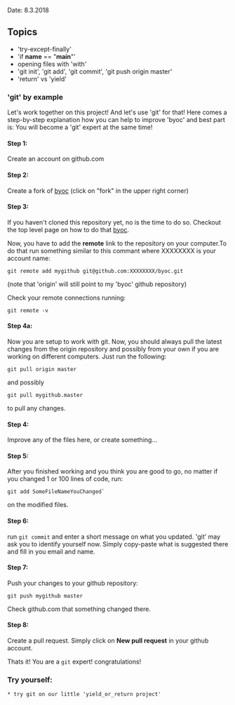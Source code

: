 Date: 8.3.2018

Topics
------

 * 'try-except-finally'
 * 'if __name__ == "__main__"'
 * opening files with 'with'
 * 'git init', 'git add', 'git commit', 'git push origin master'
 * 'return' vs 'yield'



### 'git' by example

Let's work together on this project! And let's use 'git' for that! Here comes a step-by-step explanation how you can help to improve 'byoc' and best part is: You will become a 'git' expert at the same time!

#### Step 1:
Create an account on github.com

#### Step 2:
Create a fork of [byoc](https://github.com/HerrMuellerluedenscheid/byoc) (click on "fork" in the upper right corner)

#### Step 3:
If you haven't cloned this repository yet, no is the time to do so. Checkout the top level page on how to do that [byoc](https://github.com/HerrMuellerluedenscheid/byoc).

Now, you have to add the __remote__ link to the repository on your computer.To do that run something similar to this commant where XXXXXXXX is your account name:

    git remote add mygithub git@github.com:XXXXXXXX/byoc.git

(note that 'origin' will still point to my 'byoc' github repository)

Check your remote connections running:

    git remote -v

#### Step 4a:

Now you are setup to work with git. Now, you should always pull the latest changes from the origin repository and possibly from your own if you are working on different computers. Just run the following:

    git pull origin master

and possibly

    git pull mygithub.master

to pull any changes.

#### Step 4:

Improve any of the files here, or create something...

#### Step 5:

After you finished working and you think you are good to go, no matter if you changed 1 or 100 lines of code, run:

    git add SomeFileNameYouChanged`

on the modified files.

#### Step 6:

run `git commit` and enter a short message on what you updated. 'git' may ask you to identify yourself now. Simply copy-paste what is suggested there and fill in you email and name.

#### Step 7:

Push your changes to your github repository:

    git push mygithub master

Check github.com that something changed there.

#### Step 8:

Create a pull request. Simply click on __New pull request__ in your github account.

Thats it! You are a `git` expert! congratulations!

### Try yourself:

    * try git on our little 'yield_or_return project'